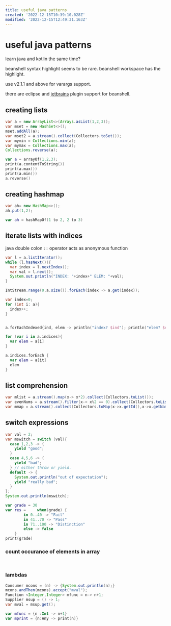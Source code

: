 ```yaml
---
title: useful java patterns
created: '2022-12-15T10:39:10.028Z'
modified: '2022-12-15T12:49:31.163Z'
---
```


# useful java patterns

learn java and kotlin the same time?

beanshell syntax highlight seems to be rare. beanshell workspace has the highlight.

use v2.1.1 and above for varargs support.

there are eclipse and [jetbrains](https://github.com/perNyfelt/beanshell-intellij-plugin) plugin support for beanshell.

## creating lists

```java
var a = new ArrayList<>(Arrays.asList(1,2,3));
var mset = new HashSet<>();
mset.addAll(a);
var mset2 = a.stream().collect(Collectors.toSet());
var mymin = Collections.min(a);
var mymax = Collections.max(a);
Collections.reverse(a);
```

```kotlin
var a = arrayOf(1,2,3);
print(a.contentToString())
print(a.max())
print(a.min())
a.reverse()
```

## creating hashmap

```java
var ah= new HashMap<>();
ah.put(1,2);
```

```kotlin
var ah = hashMapOf(1 to 2, 2 to 3)
```

## iterate lists with indices

java double colon `::` operator acts as anonymous function

```java
var l = a.listIterator();
while (l.hasNext()){
  var index = l.nextIndex();
  var val = l.next();
  System.out.println("INDEX: "+index+" ELEM: "+val);
}

IntStream.range(0,a.size()).forEach(index -> a.get(index));

var index=0;
for (int i: a){
  index++;
}
```

```kotlin

a.forEachIndexed{ind, elem -> println("index? $ind"); println("elem? $elem")}

for (var i in a.indices){
  var elem = a[i]
}

a.indices.forEach {
  var elem = a[it]
  elem
}
```

## list comprehension
```java
var mlist = a.stream().map(x-> x*2).collect(Collectors.toList());
var evenNums = a.stream().filter(x-> x%2 == 0).collect(Collectors.toList());
var mmap = a.stream().collect(Collectors.toMap(x->x.getId(),x->x.getName()));
```

## switch expressions

```java
var val = 2;
var mswitch = switch (val){
  case 1,2,3 -> {
    yield "good";
  }
  case 4,5,6 -> {
    yield "bad";
  } // either throw or yield.
  default -> {
    System.out.println("out of expectation");
    yield "really bad";
  }
};
System.out.println(mswitch);
```

```kotlin
var grade = 30
var res =     when(grade) {
        in 0..40 -> "Fail"
        in 41..70 -> "Pass"
        in 71..100 -> "Distinction"
        else -> false
    }
print(grade)
```

### count occurance of elements in array

```java

```

```kotlin

```
### lambdas

```java
Consumer mcons = (n) -> {System.out.println(n);}
mcons.andThen(mcons).accept("mval");
Function <Integer,Integer> mfunc = n-> n+1;
Supplier msup = () -> 1;
var mval = msup.get();
```

```kotlin
var mfunc = {n :Int -> n+1}
var mprint = {n:Any -> print(n)}
```
